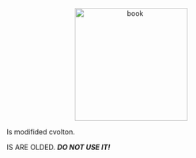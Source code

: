 <div align="center">
    <img src="https://github.com/Mefewe/Strelok-Modifications/raw/master/StrlokCore.png" height="228" width="228" alt="book">
</div>

Is modifided cvolton.

IS ARE OLDED.
***DO NOT USE IT!***
